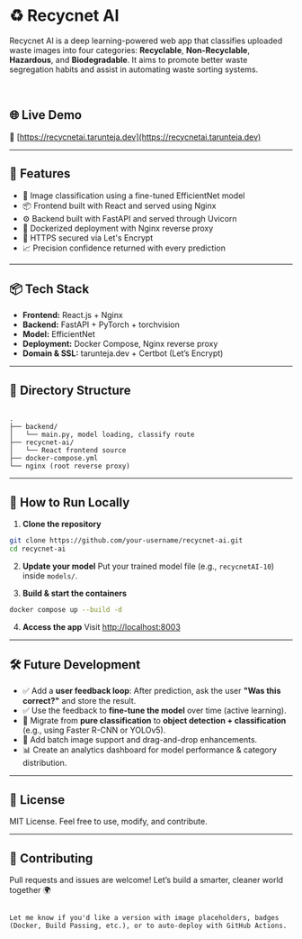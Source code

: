 # ♻️ Recycnet AI

Recycnet AI is a deep learning-powered web app that classifies uploaded waste images into four categories: **Recyclable**, **Non-Recyclable**, **Hazardous**, and **Biodegradable**. It aims to promote better waste segregation habits and assist in automating waste sorting systems.

<br/>

## 🌐 Live Demo
🔗 [https://recycnetai.tarunteja.dev](https://recycnetai.tarunteja.dev)

---

## 🚀 Features

- 🧠 Image classification using a fine-tuned EfficientNet model
- 📦 Frontend built with React and served using Nginx
- ⚙️ Backend built with FastAPI and served through Uvicorn
- 🐳 Dockerized deployment with Nginx reverse proxy
- 🔐 HTTPS secured via Let's Encrypt
- 📈 Precision confidence returned with every prediction

---

## 📦 Tech Stack

- **Frontend:** React.js + Nginx
- **Backend:** FastAPI + PyTorch + torchvision
- **Model:** EfficientNet
- **Deployment:** Docker Compose, Nginx reverse proxy
- **Domain & SSL:** tarunteja.dev + Certbot (Let’s Encrypt)

---

## 📁 Directory Structure

```

.
├── backend/
│   └── main.py, model loading, classify route
├── recycnet-ai/
│   └── React frontend source
├── docker-compose.yml
└── nginx (root reverse proxy)

````

---

## 🧪 How to Run Locally

1. **Clone the repository**
```bash
git clone https://github.com/your-username/recycnet-ai.git
cd recycnet-ai
````

2. **Update your model**
   Put your trained model file (e.g., `recycnetAI-10`) inside `models/`.

3. **Build & start the containers**

```bash
docker compose up --build -d
```

4. **Access the app**
   Visit [http://localhost:8003](http://localhost:8003)

---

## 🛠️ Future Development

* ✅ Add a **user feedback loop**: After prediction, ask the user **"Was this correct?"** and store the result.
* ✅ Use the feedback to **fine-tune the model** over time (active learning).
* 🔄 Migrate from **pure classification** to **object detection + classification** (e.g., using Faster R-CNN or YOLOv5).
* 🧪 Add batch image support and drag-and-drop enhancements.
* 📊 Create an analytics dashboard for model performance & category distribution.

---

## 📃 License

MIT License. Feel free to use, modify, and contribute.

---

## 🤝 Contributing

Pull requests and issues are welcome! Let’s build a smarter, cleaner world together 🌍

```

Let me know if you'd like a version with image placeholders, badges (Docker, Build Passing, etc.), or to auto-deploy with GitHub Actions.
```
